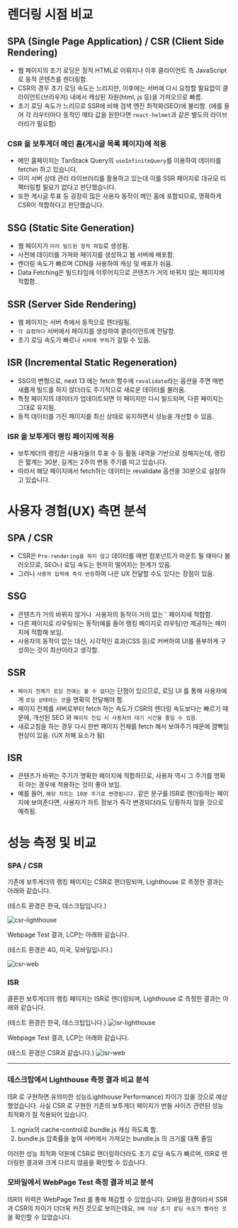 # 렌더링 시점 비교
## SPA (Single Page Application) / CSR (Client Side Rendering)

- 웹 페이지의 초기 로딩은 정적 HTML로 이뤄지나 이후 클라이언트 측 JavaScript로 동적 콘텐츠를 렌더링함.
- CSR의 경우 초기 로딩 속도는 느리지만, 이후에는 서버에 다시 요청할 필요없이 클라이언트(브라우저) 내에서 캐싱된 자원(html, js 등)을 가져오므로 빠름.
- 초기 로딩 속도가 느리므로 SSR에 비해 검색 엔진 최적화(SEO)에 불리함. (에를 들어 각 라우터마다 동적인 메타 값을 원한다면 `react-helmet`과 같은 별도의 라이브러리가 필요함)
 
### CSR 을 보투게더 메인 홈(게시글 목록 페이지)에 적용

- 메인 홈페이지는 TanStack Query의 `useInfiniteQuery`를 이용하여 데이터를 fetchin 하고 있습니다.
- 이미 서버 상태 관리 라이브러리를 활용하고 있는데 이를 SSR 페이지로 대규모 리팩터링할 필요가 없다고 판단했습니다.
- 또한 게시글 투표 등 굉장히 많은 사용자 동작이 메인 홈에 포함되므로, 명확하게 CSR이 적합하다고 판단했습니다.

## SSG (Static Site Generation)

- 웹 페이지가 `미리 빌드된 정적 파일`로 생성됨.
- 사전에 데이터를 가져와 페이지를 생성하고 웹 서버에 배포함.
- 렌더링 속도가 빠르며 CDN을 사용하여 캐싱 및 배포가 쉬움.
- Data Fetching은 빌드타임에 이루어지므로 콘텐츠가 거의 바뀌지 않는 페이지에 적합함.

## SSR (Server Side Rendering)

- 웹 페이지는 서버 측에서 동적으로 렌더링됨.
- `각 요청마다` 서버에서 페이지를 생성하여 클라이언트에 전달함.
- 초기 로딩 속도가 빠르나 `서버에 부하`가 걸릴 수 있음.

## ISR (Incremental Static Regeneration)

- SSG의 변형으로, next 13 에는 fetch 함수에 `revalidate`라는 옵션을 주면 매번 새롭게 빌드를 하지 않더라도 주기적으로 새로운 데이터를 불러옴.
- 특정 페이지의 데이터가 업데이트되면 이 페이지만 다시 빌드되며, 다른 페이지는 그대로 유지됨.
- 동적 데이터를 가진 페이지를 최신 상태로 유지하면서 성능을 개선할 수 있음.

### ISR 을 보투게더 랭킹 페이지에 적용

- 보투게더의 랭킹은 사용자들의 투표 수 등 활동 내역을 기반으로 정해지는데, 랭킹은 짧게는 30분, 길게는 2주의 변동 주기를 띠고 있습니다.
- 따라서 해당 페이지에서 fetch하는 데이터는 revalidate 옵션을 30분으로 설정하고 있습니다.

# 사용자 경험(UX) 측면 분석

## SPA / CSR

- CSR은 `Pre-rendering을 하지 않고` 데이터를 매번 컴포넌트가 마운트 될 때마다 불러오므로, SEO나 로딩 속도는 현저히 떨어지는 한계가 있음.
- 그러나 `사용자 입력에 즉각 반응`하여 나은 UX 전달할 수도 있다는 장점이 있음.

## SSG

- 콘텐츠가 거의 바뀌지 않거나 `사용자의 동작이 거의 없는`` 페이지에 적합함.
- 다른 페이지로 라우팅되는 동작(예를 들어 랭킹 페이지로 라우팅)만 제공하는 페이지에 적합해 보임.
- 사용자의 동작이 없는 대신, 시각적인 효과(CSS 등)로 커버하여 UI를 풍부하게 구성하는 것이 최선이라고 생각함.

## SSR

- `페이지 전체가 로딩 전에는 볼 수 없다`는 단점이 있으므로, 로딩 UI 를 통해 사용자에게 `로딩 상태라는 것`을 명확히 전달해야 함.
- 페이지 전체를 서버로부터 fetch 하는 속도가 CSR의 렌더링 속도보다는 빠르기 때문에, 개선된 SEO 와 `페이지 진입 시 사용자의 대기 시간을 줄일 수 있음`.
- 새로고침을 하는 경우 다시 한번 페이지 전체를 fetch 해서 보여주기 때문에 깜빡임 현상이 있음. (UX 저해 요소가 됨)

## ISR

- 콘텐츠가 바뀌는 주기가 명확한 페이지에 적합하므로, 사용자 역시 그 주기를 명확히 아는 경우에 적용하는 것이 좋아 보임.
- 예를 들어, `해당 차트는 10분 주기로 변경됩니다.` 같은 문구를 ISR로 렌더링하는 페이지에 보여준다면, 사용자가 차트 정보가 즉각 변경되더라도 당황하지 않을 것으로 예측됨.

# 성능 측정 및 비교

### SPA / CSR

기존에 보투게더의 랭킹 페이지는 CSR로 렌더링되며, Lighthouse 로 측정한 결과는 아래와 같습니다.

(테스트 환경은 한국, 데스크탑입니다.)

![csr-lighthouse](https://github.com/inyeong-kang/frontend-rendering/assets/81199414/a21b3294-62bc-435a-81ea-f6c633334e05)


Webpage Test 결과, LCP는 아래와 같습니다.

(테스트 환경은 4G, 미국, 모바일입니다.)

![csr-web](https://github.com/inyeong-kang/frontend-rendering/assets/81199414/6c949eac-5c3a-4926-ab28-20fe0654b7ee)


### ISR

클론한 보투게더의 랭킹 페이지는 ISR로 렌더링되며, Lighthouse 로 측정한 결과는 아래와 같습니다.

(테스트 환경은 한국, 데스크탑입니다.)
![isr-lighthouse](https://github.com/inyeong-kang/frontend-rendering/assets/81199414/c6f381fe-0e5c-41e1-ae8f-d912def176b1)


Webpage Test 결과, LCP는 아래와 같습니다.

(테스트 환경은 CSR과 같습니다.)
![isr-web](https://github.com/inyeong-kang/frontend-rendering/assets/81199414/4e3265e8-4063-4aee-9ba0-8b7f5bc2ab27)



---

### 데스크탑에서 Lighthouse 측정 결과 비교 분석

ISR 로 구현하면 유의미한 성능(Lighthouse Performance) 차이가 있을 것으로 예상했었습니다.
사실 CSR 로 구현한 기존의 보투게더 페이지가 번들 사이즈 관련된 성능 최적화가 잘 적용되어 있습니다.

1. ngnix의 cache-control로 bundle.js 캐싱 하도록 함.
2. bundle.js 압축률을 높여 서버에서 가져오는 bundle.js 의 크기를 대폭 줄임

이러한 성능 최적화 덕분에 CSR로 렌더링하더라도 초기 로딩 속도가 빠르며, ISR로 렌더링한 결과와 크게 다르지 않음을 확인할 수 있습니다.

### 모바일에서 WebPage Test 측정 결과 비교 분석

ISR의 위력은 WebPage Test 를 통해 체감할 수 있었습니다. 모바일 환경이라서 SSR과 CSR의 차이가 더더욱 커진 것으로 보이는데요, `3배 이상 초기 로딩 속도가 빨라진 것`을 확인할 수 있었습니다.
